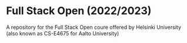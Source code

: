 # Full Stack Open (2022/2023)
A repository for the Full Stack Open coure offered by Helsinki University (also known as CS-E4675 for Aalto University)
